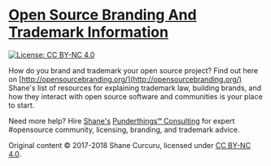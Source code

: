 # [Open Source Branding And Trademark Information](http://opensourcebranding.org/)

[![License: CC BY-NC 4.0](https://img.shields.io/badge/License-CC%20BY--NC%204.0-lightgrey.svg)](https://creativecommons.org/licenses/by-nc/4.0/)

How do you brand and trademark your open source project?  Find out here on [http://opensourcebranding.org/](http://opensourcebranding.org/)  Shane's list of resources for explaining trademark law, building brands, and how they interact with open source software and communities is your place to start.

Need more help?  Hire [Shane's](http://shanecurcuru.org/) [Punderthings℠ Consulting](http://punderthings.com/) for expert #opensource community, licensing, branding, and trademark advice.

Original content &copy; 2017-2018 Shane Curcuru, licensed under [CC BY-NC 4.0](https://creativecommons.org/licenses/by-nc/4.0/).
